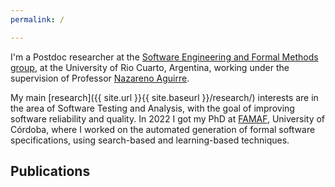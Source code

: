 ```yaml
---
permalink: /

---
```


I'm a Postdoc researcher at the [Software Engineering and Formal Methods group](https://mfis.dc.exa.unrc.edu.ar), at the University of Rio Cuarto, Argentina, working under the supervision of Professor [Nazareno Aguirre](https://dc.exa.unrc.edu.ar/staff/naguirre/en/Nazareno_Aguirres_Personal_Web_Page/Main.html).

My main [research]({{ site.url }}{{ site.baseurl }}/research/) interests are in the area of Software Testing and Analysis, with the goal of improving software reliability and quality. In 2022 I got my PhD at [FAMAF](https://www.famaf.unc.edu.ar/), University of Córdoba, where I worked on the automated generation of formal software specifications, using search-based and learning-based techniques.

## Publications

<script src="https://bibbase.org/show?bib=https://dblp.org/pid/189/6361.bib&jsonp=1"></script>

<script>
<!--//--><![CDATA[// ><!--

// BibBase generates useless, unpredictable author links:
// http://bibbase.userecho.com/topics/154-author-links-changing-on-different-pages/
// Remove them, a little more comprehensively than the old site (which just set pointer-events: none and overrode the styling).
// There might be a race here, but I never saw the links in the intermediate state.
// ~ Matt 2016-11-17
var authorLinks = document.getElementsByClassName("bibbase author link");
// Make a copy because authorLinks is live and nodes will disappear from it (and indices will shift) as we remove them from the document.
var authorLinks2 = [];
for (var i = 0; i < authorLinks.length; i++)
  authorLinks2[i] = authorLinks[i];
for (var i = 0; i < authorLinks2.length; i++)
  authorLinks2[i].outerHTML = authorLinks2[i].innerHTML;
//--><!]]>

// Removing bibbase icon
var elements = document.getElementsByClassName("bibbase_icon");
while(elements.length > 0){
	elements[0].parentNode.removeChild(elements[0]);
}
</script>

